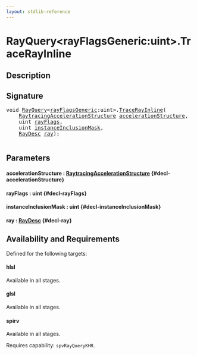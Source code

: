 ```yaml
---
layout: stdlib-reference
---
```


# RayQuery\<rayFlagsGeneric:uint\>\.TraceRayInline

## Description





## Signature 

<pre>
<span class="code_keyword">void</span> <a href="/stdlib-reference/types/rayquery-03/index" class="code_type">RayQuery</a>&lt;<a href="/stdlib-reference/types/rayquery-03/index#decl-rayFlagsGeneric" class="code_var">rayFlagsGeneric</a>:<span class="code_keyword">uint</span>&gt;.<a href="/stdlib-reference/types/rayquery-03/tracerayinline-058">TraceRayInline</a>(
    <a href="/stdlib-reference/types/raytracingaccelerationstructure-0am/index" class="code_type">RaytracingAccelerationStructure</a> <a href="/stdlib-reference/types/rayquery-03/tracerayinline-058#decl-accelerationStructure" class="code_param">accelerationStructure</a>,
    <span class="code_keyword">uint</span> <a href="/stdlib-reference/types/rayquery-03/tracerayinline-058#decl-rayFlags" class="code_param">rayFlags</a>,
    <span class="code_keyword">uint</span> <a href="/stdlib-reference/types/rayquery-03/tracerayinline-058#decl-instanceInclusionMask" class="code_param">instanceInclusionMask</a>,
    <a href="/stdlib-reference/types/raydesc-03/index" class="code_type">RayDesc</a> <a href="/stdlib-reference/types/rayquery-03/tracerayinline-058#decl-ray" class="code_param">ray</a>);

</pre>

## Parameters

#### accelerationStructure  : [RaytracingAccelerationStructure](/stdlib-reference/types/raytracingaccelerationstructure-0am/index) {#decl-accelerationStructure}
#### rayFlags  : uint {#decl-rayFlags}
#### instanceInclusionMask  : uint {#decl-instanceInclusionMask}
#### ray  : [RayDesc](/stdlib-reference/types/raydesc-03/index) {#decl-ray}

## Availability and Requirements

Defined for the following targets:

#### hlsl
Available in all stages.

#### glsl
Available in all stages.

#### spirv
Available in all stages.

Requires capability: `spvRayQueryKHR`.


